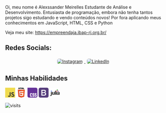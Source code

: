  Oi, meu nome é Alexssander Meirelles 
Estudante de Análise e Desenvolvimento. Entusiasta de programação, embora não tenha tantos projetos sigo estudando e vendo conteúdos novos! Por fora aplicando meus conhecimentos em JavaScript, HTML, CSS e Python 

Veja meu site: https://empreendaja.ibap-rj.org.br/

## Redes Socials:

<div style="text-align: center;">
    <a href="https://www.instagram.com/aleexs2_">
        <img style="margin: 5px; border-radius: 5px;" height="30" width="110" src="https://img.shields.io/badge/Instagram-1E46FF?style=for-the-badge&logo=instagram&logoColor=white" alt="Instagram">
    </a>
    <a href="https://www.linkedin.com/in/alexssander-meirelles-a93a6922b/">
        <img style="margin: 5px; border-radius: 5px;" height="30" width="110" src="https://img.shields.io/badge/LinkedIn-1E46FF?style=for-the-badge&logo=linkedin&logoColor=white" alt="LinkedIn">
    </a>
</div>

## Minhas Habilidades

<code><img height="32" src="https://raw.githubusercontent.com/github/explore/80688e429a7d4ef2fca1e82350fe8e3517d3494d/topics/javascript/javascript.png" alt="Javascript"/></code>
<code><img height="32" src="https://raw.githubusercontent.com/github/explore/80688e429a7d4ef2fca1e82350fe8e3517d3494d/topics/html/html.png" alt="HTML5"/></code>
<code><img height="32" src="https://raw.githubusercontent.com/github/explore/80688e429a7d4ef2fca1e82350fe8e3517d3494d/topics/css/css.png" alt="CSS"/></code>
<code><img height="32" src="https://raw.githubusercontent.com/github/explore/80688e429a7d4ef2fca1e82350fe8e3517d3494d/topics/bootstrap/bootstrap.png" alt="Bootstrap"/></code>
<code><img height="32" src="https://raw.githubusercontent.com/github/explore/80688e429a7d4ef2fca1e82350fe8e3517d3494d/topics/julia/julia.png" alt="Julia"/></code>


<img src="https://visit-counter.vercel.app/counter.png?page=https%3A%2F%2Fgithub.com%2FAlexssanderTnS-dev&s=40&c=0f53f0&bg=00000000&no=2&ff=digi&tb=Visitor+count%3A&ta=" alt="visits">
